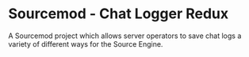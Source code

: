 # Sourcemod - Chat Logger Redux
A Sourcemod project which allows server operators to save chat logs a variety of different ways for the Source Engine.